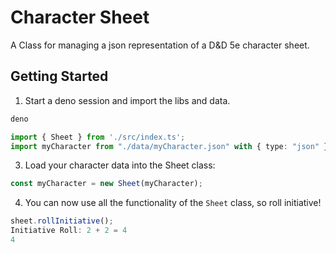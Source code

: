 # Character Sheet

A Class for managing a json representation of a D&D 5e character sheet.

## Getting Started

1. Start a deno session and import the libs and data.
```bash
deno
```  
```typescript
import { Sheet } from './src/index.ts';
import myCharacter from "./data/myCharacter.json" with { type: "json" };
```

3. Load your character data into the Sheet class:
```typescript
const myCharacter = new Sheet(myCharacter);
```

4. You can now use all the functionality of the `Sheet` class, so roll initiative!

```typescript
sheet.rollInitiative();
Initiative Roll: 2 + 2 = 4
4
